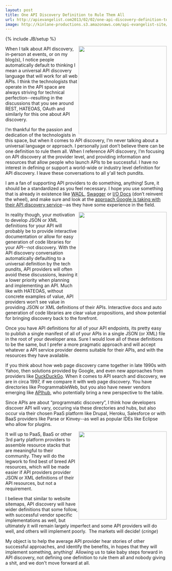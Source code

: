 ```yaml
---
layout: post
title: One API Discovery Definition to Rule Them All
url: http://apievangelist.com2013/02/02/one-api-discovery-definition-to-rule-them-all/
image: http://kinlane-productions.s3.amazonaws.com/api-evangelist-site/blog/discovery-exploration.jpg
---
```

{% include JB/setup %}
<p>
     <img src="https://s3.amazonaws.com/kinlane-productions/api-evangelist/discovery/discovery-exploration.jpg"  width="275" align="right" />
</p>
<p>
     When I talk about API discovery, in-person at events, or on my blog(s), I notice people automatically default to thinking I mean a universal API discovery language that will work for all web APIs. I think the technologists that operate in the API space are always striving for technical perfection--resulting in the discussions that you see around REST, HATEOAS, OAuth and similarly for this one about API discovery.
</p>
<p>
     I’m thankful for the passion and dedication of the technologists in this space, but when it comes to API discovery, I’m never talking about a universal language or approach. I personally just don’t believe there can be one definition to rule them all. When I reference API discovery, I’m focusing on API discovery at the provider level, and providing information and resources that allow people who launch APIs to be successful. I have no interest in defining or support a world-wide or industry level definition for API discovery. I leave these conversations to all y'all tech pundits.
</p>
<p>
     I am a fan of supporting API providers to do something, anything! Sure, it should be a standardized as you feel necessary. I hope you use something that is already in existence like <a title="WADL" href="http://en.wikipedia.org/wiki/Web_Application_Description_Language">WADL</a>, <a title="Swagger" href="http://developers.helloreverb.com/swagger/">Swagger</a> or <a href="https://github.com/mashery/iodocs">I/O Docs</a> (don’t reinvent the wheel), and make sure and look at the <a href="https://developers.google.com/discovery/">approach Google is taking with their API discovery service</a>--as they have some experience in the field.
</p>
<p>
     <a href="http://swagger.com" target="_blank"><img src="https://s3.amazonaws.com/kinlane-productions/api-evangelist/swagger/Swagger-Screenshot-1.png"  width="275" align="right" /></a>
</p>
<p>
     In reality though, your motivation to develop JSON or XML definitions for your API will probably be to provide interactive documentation or allow for easy generation of code libraries for your API--not discovery. With the API discovery conversation automatically defaulting to a universal definition by the tech pundits, API providers will often avoid these discussions, leaving it a lower priority when planning and implementing an API. Much like with HATEOAS, without concrete examples of value, API providers won’t see value in providing JSON or XML definitions of their APIs. Interactive docs and auto generation of code libraries are clear value propositions, and show potential for bringing discovery back to the forefront.
</p>
<p>
     Once you have API definitions for all of your API endpoints, its pretty easy to publish a single manifest of all of your APIs in a single JSON (or XML) file in the root of your developer area. Sure I would love all of these definitions to be the same, but I prefer a more pragmatic approach and will accept whatever a API service provider deems suitable for their APIs, and with the resources they have available.
</p>
<p>
     If you think about how web page discovery came together in late 1990s with Yahoo, then solutions provided by Google, and even new approaches from providers like <a href="https://duckduckgo.com/">DuckDuckGo</a>. When it comes to API search and discovery, we are in circa 1997, if we compare it with web page discovery. You have directories like ProgrammableWeb, but you also have newer vendors emerging like <a href="http://apihub.com">APIhub</a>, who potentially bring a new perspective to the table.
</p>
<p>
     Since APIs are about “programmatic discovery”, I think how developers discover API will vary, occuring via these directories and hubs, but also occur via their chosen PaaS platform like Drupal, Heroku, Salesforce or with BaaS providers like Parse or Kinvey--as well as popular IDEs like Eclipse who allow for plugins.
</p>
<p>
     <a href="http://apihub.com" target="_blank"><img src="https://s3.amazonaws.com/kinlane-productions/api-evangelist/mulesoft/API-Hub-Screenshot-2.png"  width="275" align="right" /></a>
</p>
<p>
     It will up to PaaS, BaaS or other 3rd party platform providers to assemble resource stacks that are meaningful to their community. They will do the legwork to find best of breed API resources, which will be made easier if API providers provider JSON or XML definitions of their API resources, but not a requirement.
</p>
<p>
     I believe that similar to website sitemaps, API discovery will have wider definitions that some follow, with successful vendor specific implementations as well, but ultimately it will remain largely imperfect and some API providers will do well, and others will implement poorly.  The markets will decide! (<em>cringe</em>)
</p>
<p>
     My object is to help the average API provider hear stories of other successful approaches, and identify the benefits, in hopes that they will implement something, anything!  Allowing us to take baby steps forward in API discovery, not defining one definition to rule them all and nobody giving a shit, and we don't move forward at all.
</p>

